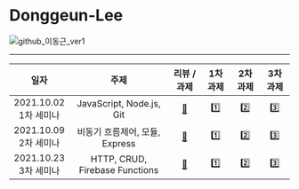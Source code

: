 # Donggeun-Lee

![github_이동근_ver1](https://user-images.githubusercontent.com/29723695/135609734-0432322b-71b5-4dd9-a59f-bdb22eca0e54.png)

---
|일자|주제|리뷰 / 과제|1차 과제|2차 과제|3차 과제|
|:-----:|:-----:|:-----:|:-----:|:-----:|:-----:|
|2021.10.02<br>1차 세미나|JavaScript, Node.js, Git|[📕](./1st-seminar/README.md)|[1️⃣](./1st-seminar/level1)|[2️⃣](./1st-seminar/level2)|[3️⃣](./1st-seminar/level3)|
|2021.10.09<br>2차 세미나|비동기 흐름제어, 모듈, Express|[📕](./2nd-seminar/README.md)|[1️⃣](./2nd-seminar/level1)|[2️⃣](./2nd-seminar/level2-3)|[3️⃣](./2nd-seminar/level2-3)|
|2021.10.23<br>3차 세미나|HTTP, CRUD, Firebase Functions|[📕](./3rd-seminar/README.md)|[1️⃣](./3rd-seminar/level1-2)|[2️⃣](./3rd-seminar/level1-2)|[3️⃣](./3rd-seminar/level3)|